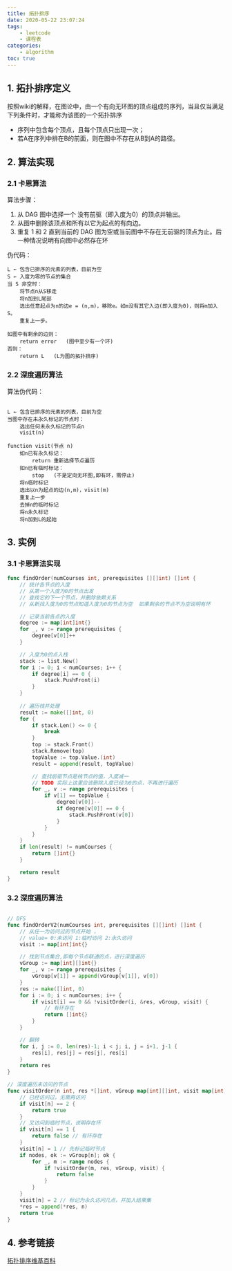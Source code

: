 ```yaml
---
title: 拓扑排序
date: 2020-05-22 23:07:24
tags:
    - leetcode
    - 课程表
categories:
    - algorithm
toc: true
---
```


## 1. 拓扑排序定义

按照wiki的解释，在图论中，由一个有向无环图的顶点组成的序列，当且仅当满足下列条件时，才能称为该图的一个拓扑排序

 - 序列中包含每个顶点，且每个顶点只出现一次；
 - 若A在序列中排在B的前面，则在图中不存在从B到A的路径。

<!-- more -->
## 2. 算法实现

### 2.1 卡恩算法

算法步骤： 
1. 从 DAG 图中选择一个 没有前驱（即入度为0）的顶点并输出。
2. 从图中删除该顶点和所有以它为起点的有向边。
3. 重复 1 和 2 直到当前的 DAG 图为空或当前图中不存在无前驱的顶点为止。后一种情况说明有向图中必然存在环

伪代码：

```
L ← 包含已排序的元素的列表，目前为空
S ← 入度为零的节点的集合
当 S 非空时：
    将节点n从S移走
    将n加到L尾部
    选出任意起点为n的边e = (n,m)，移除e。如m没有其它入边(即入度为0)，则将m加入S。
    重复上一步。

如图中有剩余的边则：
    return error   (图中至少有一个环)
否则： 
    return L   (L为图的拓扑排序)

```

### 2.2 深度遍历算法

算法伪代码：

```

L ← 包含已排序的元素的列表，目前为空
当图中存在未永久标记的节点时：
    选出任何未永久标记的节点n
    visit(n)

function visit(节点 n)
    如n已有永久标记：
        return 重新选择节点遍历
    如n已有临时标记：
        stop   (不是定向无环图,即有环，需停止)
    将n临时标记
    选出以n为起点的边(n,m)，visit(m)
    重复上一步
    去掉n的临时标记
    将n永久标记
    将n加到L的起始
```

## 3. 实例

### 3.1 卡恩算法实现

```go
func findOrder(numCourses int, prerequisites [][]int) []int {
	// 统计各节点的入度
	// 从第一个入度为0的节点出发
	// 查找它的下一个节点，并删除依赖关系
    // 从新找入度为0的节点知道入度为0的节点为空  如果剩余的节点不为空说明有环

    // 记录当前各点的入度
	degree := map[int]int{}
	for _, v := range prerequisites {
		degree[v[0]]++
    }

    // 入度为0的点入栈
	stack := list.New()
	for i := 0; i < numCourses; i++ {
		if degree[i] == 0 {
			stack.PushFront(i)
		}
    }
    
    // 遍历栈并处理
	result := make([]int, 0)
	for {
		if stack.Len() <= 0 {
			break
		}
		top := stack.Front()
		stack.Remove(top)
		topValue := top.Value.(int)
		result = append(result, topValue)

        // 查找前驱节点是栈节点的值，入度减一
        // TODO 实际上这里应该删除入度已经为0的点，不再进行遍历
		for _, v := range prerequisites {
			if v[1] == topValue {
				degree[v[0]]--
				if degree[v[0]] == 0 {
					stack.PushFront(v[0])
				}
			}
		}
	}
	if len(result) != numCourses {
		return []int{}
	}

	return result
}
```

### 3.2 深度遍历算法

```go

// DFS
func findOrderV2(numCourses int, prerequisites [][]int) []int {
	// 从任一为访问过的节点开始	，
	// value= 0:未访问 1:临时访问 2:永久访问
    visit := map[int]int{}

	// 找到节点集合,即每个节点联通的点，进行深度遍历
	vGroup := map[int][]int{}
	for _, v := range prerequisites {
		vGroup[v[1]] = append(vGroup[v[1]], v[0])
	}
	res := make([]int, 0)
	for i := 0; i < numCourses; i++ {
		if visit[i] == 0 && !visitOrder(i, &res, vGroup, visit) {
			// 有环存在
			return []int{}
		}
	}

    // 翻转
	for i, j := 0, len(res)-1; i < j; i, j = i+1, j-1 {
		res[i], res[j] = res[j], res[i]
	}
	return res
}

// 深度遍历未访问的节点
func visitOrder(n int, res *[]int, vGroup map[int][]int, visit map[int]int) bool {
	// 已经访问过，无需再访问
	if visit[n] == 2 {
		return true
    }
    // 又访问到临时节点，说明存在环
	if visit[n] == 1 {
		return false // 有环存在
	}
	visit[n] = 1 // 先标记临时节点
	if nodes, ok := vGroup[n]; ok {
		for _, m := range nodes {
			if !visitOrder(m, res, vGroup, visit) {
				return false
			}
		}
	}
	visit[n] = 2 // 标记为永久访问几点，并加入结果集
	*res = append(*res, n)
	return true
}

```

## 4. 参考链接
[拓扑排序维基百科](https://zh.wikipedia.org/wiki/%E6%8B%93%E6%92%B2%E6%8E%92%E5%BA%8F)
